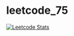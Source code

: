 # leetcode_75

[![Leetcode Stats](https://leetcard.jacoblin.cool/chelsy119)](https://leetcode.com/chelsy119)
